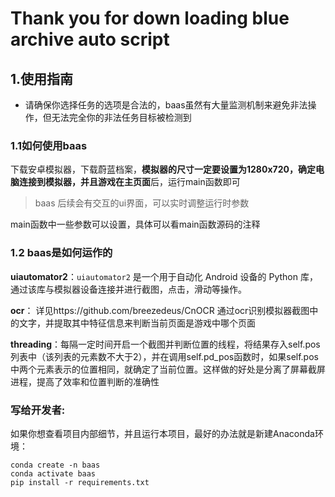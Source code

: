 # Thank you for down loading blue archive auto script

## 1.使用指南
* 请确保你选择任务的选项是合法的，baas虽然有大量监测机制来避免非法操作，但无法完全你的非法任务目标被检测到
### 1.1如何使用baas

下载安卓模拟器，下载蔚蓝档案，**模拟器的尺寸一定要设置为1280x720，确定电脑连接到模拟器，并且游戏在主页面**后，运行main函数即可
>baas 后续会有交互的ui界面，可以实时调整运行时参数

main函数中一些参数可以设置，具体可以看main函数源码的注释

### 1.2 baas是如何运作的
**uiautomator2**：`uiautomator2` 是一个用于自动化 Android 设备的 Python 库，通过该库与模拟器设备连接并进行截图，点击，滑动等操作。

**ocr**：
详见https://github.com/breezedeus/CnOCR
通过ocr识别模拟器截图中的文字，并提取其中特征信息来判断当前页面是游戏中哪个页面

**threading**：每隔一定时间开启一个截图并判断位置的线程，将结果存入self.pos列表中（该列表的元素数不大于2），并在调用self.pd_pos函数时，如果self.pos中两个元素表示的位置相同，就确定了当前位置。这样做的好处是分离了屏幕截屏进程，提高了效率和位置判断的准确性

### 写给开发者:

如果你想查看项目内部细节，并且运行本项目，最好的办法就是新建Anaconda环境：

```shell 
conda create -n baas
conda activate baas
pip install -r requirements.txt
```
